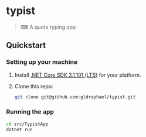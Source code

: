 # typist

> ⌨ A quote typing app

## Quickstart

### Setting up your machine

1. Install [.NET Core SDK 3.1.101 (LTS)](https://dotnet.microsoft.com/download/dotnet-core/3.1) for your platform.
1. Clone this repo:

    ```sh
    git clone git@github.com:gldraphael/typist.git
    ```

### Running the app

```sh
cd src/TypistApp
dotnet run
```
